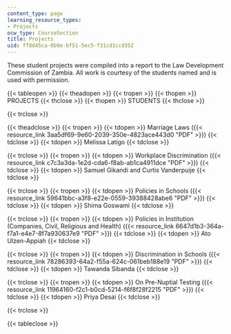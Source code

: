 ```yaml
---
content_type: page
learning_resource_types:
- Projects
ocw_type: CourseSection
title: Projects
uid: ff8d45ca-0b9e-bf51-5ec5-f31cd1ccd352
---
```


These student projects were compiled into a report to the Law Development Commission of Zambia. All work is courtesy of the students named and is used with permission.

{{< tableopen >}}
{{< theadopen >}}
{{< tropen >}}
{{< thopen >}}
PROJECTS
{{< thclose >}}
{{< thopen >}}
STUDENTS
{{< thclose >}}

{{< trclose >}}

{{< theadclose >}}
{{< tropen >}}
{{< tdopen >}}
Marriage Laws ({{< resource_link 3aa5df69-9e60-2039-350e-4823ace443d0 "PDF" >}})
{{< tdclose >}}
{{< tdopen >}}
Melissa Latigo
{{< tdclose >}}

{{< trclose >}}
{{< tropen >}}
{{< tdopen >}}
Workplace Discrimination ({{< resource_link c7c3a3da-1e2d-cda6-f8ab-ab1ca4911dce "PDF" >}})
{{< tdclose >}}
{{< tdopen >}}
Samuel Gikandi and Curtis Vanderpuije
{{< tdclose >}}

{{< trclose >}}
{{< tropen >}}
{{< tdopen >}}
Policies in Schools ({{< resource_link 59641bbc-a3f8-e22e-0559-39388428abe6 "PDF" >}})
{{< tdclose >}}
{{< tdopen >}}
Shima Goswami
{{< tdclose >}}

{{< trclose >}}
{{< tropen >}}
{{< tdopen >}}
Policies in Institution (Companies, Civil, Religious and Health) ({{< resource_link 6647d1b3-364a-f7a1-e4e7-8f7a930637e9 "PDF" >}})
{{< tdclose >}}
{{< tdopen >}}
Ato Ulzen-Appiah
{{< tdclose >}}

{{< trclose >}}
{{< tropen >}}
{{< tdopen >}}
Discrimination in Schools ({{< resource_link 78286393-64a2-f55a-624c-061beb188e19 "PDF" >}})
{{< tdclose >}}
{{< tdopen >}}
Tawanda Sibanda
{{< tdclose >}}

{{< trclose >}}
{{< tropen >}}
{{< tdopen >}}
On Pre-Nuptial Testing ({{< resource_link 11964160-f2c1-b0cd-5214-f6f8f28f2215 "PDF" >}})
{{< tdclose >}}
{{< tdopen >}}
Priya Desai
{{< tdclose >}}

{{< trclose >}}

{{< tableclose >}}